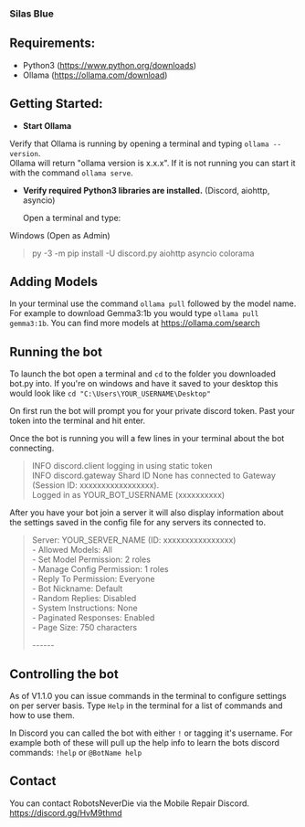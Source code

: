 ### Silas Blue 

## Requirements:
- Python3 (https://www.python.org/downloads)
- Ollama (https://ollama.com/download)

## Getting Started:
 - **Start Ollama**

  Verify that Ollama is running by opening a terminal and typing `ollama --version`.  
  Ollama will return "ollama version is x.x.x". If it is not running you can start it with the command `ollama serve`.

 - **Verify required Python3 libraries are installed.** </ins> (Discord, aiohttp, asyncio)
  
    Open a terminal and type:

  Windows (Open as Admin)
  > py -3 -m pip install -U discord.py aiohttp asyncio colorama

## Adding Models
  In your terminal use the command `ollama pull` followed by the model name. For example to download Gemma3:1b you would type `ollama pull gemma3:1b`. You can find more models at https://ollama.com/search

## Running the bot  
  To launch the bot open a terminal and `cd` to the folder you downloaded bot.py into. If you're on windows and have it saved to your desktop this would look like `cd "C:\Users\YOUR_USERNAME\Desktop"`

  On first run the bot will prompt you for your private discord token. Past your token into the terminal and hit enter.
  
  Once the bot is running you will a few lines in your terminal about the bot connecting.
  >INFO     discord.client logging in using static token  
  >INFO     discord.gateway Shard ID None has connected to Gateway (Session ID: xxxxxxxxxxxxxxxxx).  
  >Logged in as YOUR_BOT_USERNAME (xxxxxxxxxx)

  After you have your bot join a server it will also display information about the settings saved in the config file for any servers its connected to.
  >Server: YOUR_SERVER_NAME (ID: xxxxxxxxxxxxxxxx)  
  >\- Allowed Models: All  
  >\- Set Model Permission: 2 roles  
  >\- Manage Config Permission: 1 roles  
  >\- Reply To Permission: Everyone  
  >\- Bot Nickname: Default  
  >\- Random Replies: Disabled  
  >\- System Instructions: None  
  >\- Paginated Responses: Enabled  
  >\- Page Size: 750 characters  
  >  
  >\------

## Controlling the bot  
As of V1.1.0 you can issue commands in the terminal to configure settings on per server basis. Type `Help` in the terminal for a list of commands and how to use them.

In Discord you can called the bot with either `!` or tagging it's username. For example both of these will pull up the help info to learn the bots discord commands: `!help` or `@BotName help`


## Contact
You can contact RobotsNeverDie via the Mobile Repair Discord. https://discord.gg/HvM9thmd
